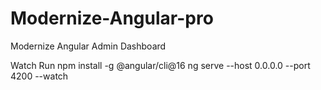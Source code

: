 # Modernize-Angular-pro
Modernize Angular Admin Dashboard

Watch
Run
npm install -g @angular/cli@16
ng serve --host 0.0.0.0 --port 4200 --watch

